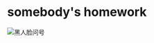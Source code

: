 
# somebody's homework

![黑人脸问号](http://ogdiuz21t.bkt.clouddn.com/TB1CAJjLFXXXXXeXpXXXXXXXXXX.tfsprivatejpg_620x10000.jpg)

